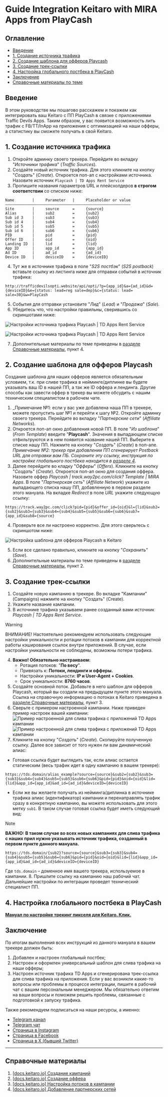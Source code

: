 # Guide Integration Keitaro with MIRA Apps from PlayCash

## Оглавление
* [Введение](#introduction)
* [1. Создание источника трафика](#chapter-1)
* [2. Создание шаблона для офферов Playcash](#chapter-2)
* [3. Создание трек-ссылки](#chapter-3)
* [4. Настройка глобального постбека в PlayCash](#chapter-4)
* [Заключение](#conclusion)
* [Справочные материалы по теме](#docs)


## Введение <a name="introduction"></a>
В этом руководстве мы пошагово расскажем и покажем как интегрировать ваш Keitaro с ПП PlayCash в связке с приложениями Traffic Devils Apps. Таким образом, у вас появится возможность лить трафик с FB/TT/InApp на приложения с оптимизацией на наши офферы, а статистику вы сможете получать в свой Keitaro.


## 1. Создание источника трафика <a name="chapter-1"></a>

1. Откройте админку своего трекера. Перейдите во вкладку "_Источники трафика_" (_Traffic Sources_).
2. Создайте новый источник трафика. Для этого кликните на кнопку "_Создать_" (_Create_). Откроется поп-ап с настройками источника. Назовите источник `Playcash | TD Apps Rent Service`
3. Пропишите названия параметров URL и плейсхолдеров **в строгом соответствии** со списком ниже:
```
Name        |     Parameter   |     Placeholder or value
––––––––––––––––––––––––––––––––––––––––––––––––––––––––
Site        |     source      =     {source}
Alias       |     sub2        =     {sub2}
Sub id 3    |     sub3        =     {sub3}
Sub id 4    |     sub4        =     {sub4}
Sub id 5    |     sub5        =     {sub5}
Sub id 6    |     sub6        =     {sub6}
PID         |     pid         =     {pid}
Offer ID    |     oid         =     {oid}
Landing ID  |     lid         =     {lid}
App ID      |     app_id      =     {app_id}
Ad ID       |     ad_id       =     {ad_id}
Device ID   |     deviceID    =     {deviceID}
```

4. Тут же в источнике трафика в поле "_S2S постбэк_" (_S2S postback_) вставьте ссылку из листинга ниже для отправки событий в источник трафика:
```
http://trafficdevilsopti.website/api/opti/?p={app_id}&a={ad_id}&d={deviceID}&e={status: lead=reg sale=dep}&c={status: lead= sale=30}&w=PlayCash
```
5. События для отправки установите "_Лид_" (_Lead_) и "_Продажа_" (_Sale_).
6. Убедитесь что, что настройки правильны, сверившись со скриншотами ниже:


![Настройки источника трафика Playcash | TD Apps Rent Service](assets/keitaro-td-apps/1.6_1.png)

![Настройки источника трафика Playcash | TD Apps Rent Service](assets/keitaro-td-apps/1.6_2.png)

7. Дополнительные материалы по теме приведены в [разделе Справочные материалы](#docs), пункт 4.


## 2. Создание шаблона для офферов Playcash <a name="chapter-2"></a>
Создание шаблона для наших офферов является обязательным условием, т.к. при сливе трафика в нейминге/диплинке вы будете указывать ваш ID в нашей ПП, а так же ID оффера и лендинга. Другие способы как завести оффер в трекер вы можете обсудить с нашим техническим специалистом в рабочем чате.
1. _Примечание №1: если у вас уже добавлена наша ПП в трекере, можете пропустить шаг №1 и перейти к шагу №2. Откройте админку своего трекера. Перейдите во вкладку "_Партнерские сети_" (_Affiliate Networks_).
2. Откроется поп-ап окно добавления новой ПП. В поле "_Из шаблона_" (_From Template_) введите "**Playcash**". Значения в выпадающем списке отфильтруются и в нем появится название нашей ПП. Выберите в списке нашу ПП. Нажмите на кнопку "_Создать_" (_Create_) в поп-апе. _Примечание №2: трекер при добавлении ПП сгенерирует Postback URL для отправки вам ПБ. Сохраните эту ссылку, инструкция по настройке глобального постбека находится в [разделе 4](#chapter-4)_.
3. Далее перейдите во кладку "_Офферы_" (_Offers_). Кликните на кнопку "_Создать_" (_Create_). Откроется поп-ап окно для создания оффера. Назовите оффер _Playcash | track.way2pc.com/click? Template | MIRA Apps_. В поле "_Партнерская сеть_" (_Affiliate Network_) укажите из выпадающего списка нашу ПП, добавленную в первом разделе этого мануала. На вкладке _Redirect_ в поле _URL_ укажите следующую ссылку:
```
https://track.way2pc.com/click?pid={pid}&offer_id={oid}&l={lid}&sub2={sub2}&sub3={sub3}&sub4={sub4}&sub5={sub5}&sub6={sub6}&sub7={app_id}&sub8={source}
```

4. Проверьте все ли настроено корректно. Для этого сверьтесь с скриншотом ниже:

![Настройка шаблона для офферов Playcash в Keitaro](assets/keitaro-td-apps/2.4.png)

5. Если все сделано правильно, кликните на кнопку "_Сохранить_" (_Save_).
6. Дополнительные материалы по теме приведены в [разделе Справочные материалы](#docs), пункт 2.


## 3. Создание трек-ссылки <a name="chapter-3"></a>

1. Создайте новую кампанию в трекере. Во вкладке "Кампании" (Campaigns) нажмите на кнопку "Создать" (Create).
2. Укажите название кампании.
3. В источнике трафика указываем ранее созданный вами источник _Playcash | TD Apps Rent Service_.
> [!WARNING]
> ВНИМАНИЕ! Настоятельно рекомендуем использовать следующие настройки уникальности и ротации потоков в кампании для корректной работы кэширования ссылок внутри приложений. В случае, если настройки уникальности не соблюдены, возможны потери трафика.
4. **Важно! Обязательно настраиваем:**
    - Ротация потоков: "**По весу**".
    - Привязать к: **Потоки, лендинги и офферы.**
    - Настройки уникальности: **IP и User-Agent + Cookies**.
    - Срок уникальности: **8760 часов**.
5. Создайте основной поток. Добавьте в него шаблон для офферов Playcash, который вы создали на предыдущем пункте этого мануала. Cсылка на справочную информацию о потоках в Keitaro приведена в [разделе Справочные материалы](#docs), пункт 3.
6. Сверьте с примером настроенной кампании. Ниже приведен пример настроек вашей кампании:
   ![Пример настроенной для слива трафика с приложений TD Apps кампании](assets/keitaro-td-apps/3.6_1.png)
   ![Пример настроенной для слива трафика с приложений TD Apps кампании](assets/keitaro-td-apps/3.6.png)
7. Кликните на кнопку "_Создать_" (_Create_). Скопируйте полученную ссылку. Далее все зависит от того нужен ли вам динамический алиас:
- Готовая ссылка будет выглядить так, если алиас остается статическим (весь трафик идет в одну кампанию в вашем трекере):
```
https://tds.domain/alias_example?source={source}&sub2={sub2}&sub3={sub3}&sub4={sub4}&sub5={sub5}&sub6={sub6}&pid={pid}&oid={oid}&lid={lid}&app_id={app_id}&ad_id={ad_id}&deviceID={deviceID}
```
- Если же вы желаете получать из нейминга/диплинка в источнике трафика алиас (идентификатор) кампании и перенаправлять трафик сразу в конкретную кампанию, вы можете использовать для этого метку `sub1`. В таком случае готовая ссылка будет иметь следующий вид:
> [!NOTE]
> **ВАЖНО: В таком случае во всех новых кампаниях для слива трафика с наших прил нужно указывать источник трафика, созданный в первом пункте данного мануала.**
```
https://tds.domain/{sub2}?source={source}&sub3={sub3}&sub4={sub4}&sub5={sub5}&sub6={sub6}&pid={pid}&oid={oid}&lid={lid}&app_id={app_id}&ad_id={ad_id}&deviceID={deviceID}
```
Где `tds.domain` – доменное имя вашего трекера, используемое в кампании.
8. Пришлите ссылку на кампанию наш рабочий чат. Дальнейшие настройки по интеграции проведет технический специалист ПП.


## 4. Настройка глобального постбека в PlayCash<a name="chapter-4"></a>
**[Мануал по настройке трекинг пикселя для Keitaro. Клик.](placash-keitaro-tracking-pixel-setup.md)**


## Заключение <a name="conclusion"></a>
По итогам выполнения всех инструкций из данного мануала в вашем трекере должен быть:
1. Добавлен и настроен глобальный постбек;
2. Настроен и оформлен универсальный шаблон для слива трафика на наши офферы;
3. Настроен источник трафика TD Apps и сгенерирована трек-ссылка для слива трафика на приложения.
   Если у вас возникли какие-то вопросы или проблемы в процессе интеграции, пишите в рабочий чат с вашим персональным менеджером. Мы обязательно ответим на ваши вопросы и поможем решить проблемы, связанные с подготовкой к запуску трафика.

Также рекомендуем подписаться на наши ресурсы, а именно:
- [Telegram канал](https://t.me/PlayCashNetwork)
- [Telegram чат](https://t.me/playcashchat)
- [Страница в Instagram](https://www.instagram.com/playcash.network/)
- [Страница в Facebook](https://www.facebook.com/PlayCash-Gambling-Betting-Affiliate-Network-109938504205885/)
- [Страница в X (бывший Twitter)](https://twitter.com/PlayCashNetwork)

---

## Справочные материалы <a name="docs"></a>

1. [[docs.keitaro.io] Создание кампаний](https://docs.keitaro.io/ru/campaigns-and-streams/creating-campaign.html)
2. [[docs.keitaro.io] Создание оффера](https://docs.keitaro.io/ru/landing-pages-and-offers/creating-offer.html)
3. [[docs.keitaro.io] Настройка потоков в кампании](https://docs.keitaro.io/ru/campaigns-and-streams/streams.html)
4. [[docs.keitaro.io] Добавление партнерских сетей](https://docs.keitaro.io/ru/conversions-and-postback/adding-affiliate-networks.html)


